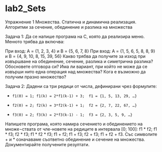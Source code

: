 # lab2_Sets

Упражнение 1
Множества. Статична и динамична реализация. Алгоритми за сечение, обединение и разлика на множества

Задача 1: Да се напише програма на C, която да реализира меню. Менюто трябва да включва: 
 
При вход: A = {1, 2, 3, 4} и B = {5, 6, 7, 8} 
При вход: A = {1, 5, 6, 5, 8, 8, 9} и B = {4, 9, 10, 8, 15, 39, 56}
Какво трябва да получите за изход при извършване на обединение, сечение, разлика и симетрична разлика? Обосновете отговора си?
Има ли вариант, при който не може да се извърши нито една операция над множества?
Кога е възможно да получим празно множество?

Задача 2: Дадени са три редици от числа, дефинирани чрез формулите:
-     f1(0) = 1; f1(k) = 2*f1(k-1) + 3;  f1 = {1, 5, 13, 29, …}
-     f2(0) = 2; f2(k) = 3*f2(k-1) + 1;  f2 = {2, 7, 22, 67, …}
-     f3(0) = 2; f3(k) = 2*f3(k-1) - 1;  f3 = {2, 3, 5, 9, …}
Напишете програма, която намира сечението и обединението на множе¬ствата от чле-новете на редиците в интервала [0; 100]: f1 * f2; f1 * f3; f2 * f3; f1 * f2 * f3; f1 + f2; f1 + f3; f2 + f3; f1 + f2 + f3. Със символите + и * означаваме съответно обединение и сечение на множества. Документирайте получените резултати.


